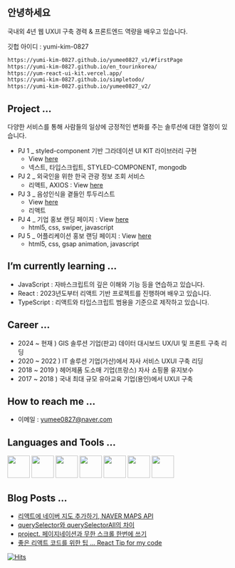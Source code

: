 ## 안녕하세요
국내외 4년 웹 UXUI 구축 경력 & 프론트엔드 역량을 배우고 있습니다.

깃헙 아이디 : yumi-kim-0827

```markdown
https://yumi-kim-0827.github.io/yumee0827_v1/#firstPage
https://yumi-kim-0827.github.io/en_tourinkorea/
https://yum-react-ui-kit.vercel.app/
https://yumi-kim-0827.github.io/simpletodo/
https://yumi-kim-0827.github.io/yumee0827_v2/
```

</details>

## Project ...

다양한 서비스를 통해 사람들의 일상에 긍정적인 변화를 주는 솔루션에 대한 열정이 있습니다.

- PJ 1 _ styled-component 기반 그라데이션 UI KIT 라이브러리 구현
  - View [here](https://yum-react-ui-kit.vercel.app/)
  - 넥스트, 타입스크립트, STYLED-COMPONENT, mongodb
- PJ 2 _ 외국인을 위한 한국 관광 정보 조회 서비스
  - 리액트, AXIOS : View [here](https://yumi-kim-0827.github.io/en_tourinkorea/)
- PJ 3 _ 음성인식을 곁들인 투두리스트
  - View [here](https://yumi-kim-0827.github.io/simpletodo/)
  - 리액트
- PJ 4 _ 기업 홍보 랜딩 페이지 : View [here](https://yumi-kim-0827.github.io/yumee0827_v1/#firstPage)
  - html5, css, swiper, javascript
- PJ 5 _ 어플리케이션 홍보 랜딩 페이지 : View [here](https://yumi-kim-0827.github.io/yumee0827_v2/)
  - html5, css, gsap animation, javascript


## I’m currently learning ...
- JavaScript : 자바스크립트의 깊은 이해와 기능 등을 연습하고 있습니다.
- React : 2023년도부터 리액트 기반 프로젝트를 진행하며 배우고 있습니다.
- TypeScript : 리액트와 타입스크립트 범용을 기준으로 제작하고 있습니다.

## Career ...
- 2024 ~ 현재 ) GIS 솔루션 기업(판교) 데이터 대시보드 UX/UI 및 프론트 구축 리딩
- 2020 ~ 2022 ) IT 솔루션 기업(가산)에서 자사 서비스 UXUI 구축 리딩
- 2018 ~ 2019 ) 헤어제품 도소매 기업(프랑스) 자사 쇼핑몰 유지보수
- 2017 ~ 2018 ) 국내 최대 규모 유아교육 기업(용인)에서 UXUI 구축

## How to reach me ...
- 이메일 : yumee0827@naver.com

##  Languages and Tools ...

<img src="https://cdn.jsdelivr.net/gh/devicons/devicon@latest/icons/react/react-original.svg" width="50"/> <img src="https://cdn.jsdelivr.net/gh/devicons/devicon@latest/icons/css3/css3-original.svg" width="50"/> <img src="https://cdn.jsdelivr.net/gh/devicons/devicon@latest/icons/typescript/typescript-original.svg" width="50"/> <img src="https://cdn.jsdelivr.net/gh/devicons/devicon@latest/icons/bootstrap/bootstrap-original-wordmark.svg" width="50"/> <img src="https://cdn.jsdelivr.net/gh/devicons/devicon@latest/icons/javascript/javascript-plain.svg" width="50" /> <img src="https://cdn.jsdelivr.net/gh/devicons/devicon@latest/icons/sass/sass-original.svg" width="50"/> <img src="https://cdn.jsdelivr.net/gh/devicons/devicon@latest/icons/swiper/swiper-original.svg" width="50"/>
          
## Blog Posts ...

- [리액트에 네이버 지도 추가하기, NAVER MAPS API](https://blog.naver.com/hello_world_yum/223409616394)
- [querySelector와 querySelectorAll의 차이](https://blog.naver.com/hello_world_yum/223392331250)
- [project. 페이지네이션과 무한 스크롤 한번에 쓰기](https://blog.naver.com/hello_world_yum/223451111741)
- [좋은 리액트 코드를 위한 팁 ... React Tip for my code](https://yumi-kim-0827.github.io/react/2024/05/25/Improvement-Code-in-React-js.html)
          
          

<!--
**yumi-kim-0827/yumi-kim-0827** is a ✨ _special_ ✨ repository because its `README.md` (this file) appears on your GitHub profile.

Here are some ideas to get you started:

- 🔭 I’m currently working on ...
- 🌱 I’m currently learning ...
- 👯 I’m looking to collaborate on ...
- 🤔 I’m looking for help with ...
- 💬 Ask me about ...
- 📫 How to reach me: ...
- 😄 Pronouns: ...
- ⚡ Fun fact: ...
-->


[![Hits](https://hits.seeyoufarm.com/api/count/incr/badge.svg?url=https%3A%2F%2Fgithub.com%2Fyumi-kim-0827&count_bg=%23FF9ED8&title_bg=%2362626A&icon=&icon_color=%235F4DF9&title=hits&edge_flat=false)](https://hits.seeyoufarm.com)
